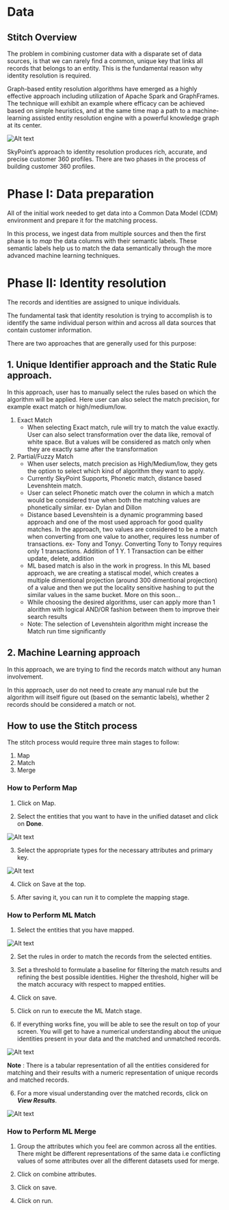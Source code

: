 # Data

## Stitch Overview

The problem in combining customer data with a disparate set of data sources, is that we can rarely find a common, unique key that links all records that belongs to an entity. This is the fundamental reason why identity resolution is required.

Graph-based entity resolution algorithms have emerged as a highly effective approach including utilization of Apache Spark  and GraphFrames. The technique will exhibit an example where efficacy can be achieved based on simple heuristics, and at the same time map a path to a machine-learning assisted entity resolution engine with a powerful knowledge graph at its center.

![Alt text](https://github.com/skypointcloud/platform/blob/master/docs/doc_snippets/stitch.PNG?raw=true)

SkyPoint’s approach to identity resolution produces rich, accurate, and precise customer 360 profiles. There are two phases in the process of building customer 360 profiles.

# Phase I: Data preparation 

All of the initial work needed to get data into a Common Data Model (CDM) environment and prepare it for the matching process.

In this process, we ingest data from multiple sources and then the first phase is to *map* the data columns with their semantic labels. These semantic labels help us to match the data semantically through the more advanced machine learning techniques.

# Phase II: Identity resolution

The records and identities are assigned to unique individuals.

The fundamental task that identity resolution is trying to accomplish is to identify the same individual person within and across all data sources that contain customer information.

There are two approaches that are generally used for this purpose:

## 1. Unique Identifier approach and the Static Rule approach. 

In this approach, user has to manually select the rules based on which the algorithm will be applied. Here user can also select the match precision, for example exact match or high/medium/low.
   1. Exact Match
      - When selecting Exact match, rule will try to match the value exactly. User can also select transformation over the data like, removal of white space. But a values will be considered as match only when they are exactly same after the transformation
   2. Partial/Fuzzy Match
      - When user selects, match precision as High/Medium/low, they gets the option to select which kind of algorithm they want to apply.
      - Currently SkyPoint Supports, Phonetic match, distance based Levenshtein match.
      - User can select Phonetic match over the column in which a match would be considered true when both the matching values are phonetically similar. ex- Dylan and Dillon
      - Distance based Levenshtein is a dynamic programming based approach and one of the most used approach for good quality matches. In the approach, two values are considered to be a match when converting from one value to another, requires less number of transactions. ex- Tony and Tonyy. Converting Tony to Tonyy requires only 1 transactions. Addition of 1 Y. 1 Transaction can be either update, delete, addition  
      - ML based match is also in the work in progress. In this ML based approach, we are creating a statiscal model, which creates a multiple dimentional projection (around 300 dimentional projection) of a value and then we put the locality sensitive hashing to put the similar values in the same bucket. More on this soon...
      - While choosing the desired algorithms, user can apply more than 1 alorithm with logical AND/OR fashion between them to improve their search results
      - Note: The selection of Levenshtein algorithm might increase the Match run time significantly

## 2. Machine Learning approach 

In this approach, we are trying to find the records match without any human involvement. 

In this approach, user do not need to create any manual rule but the algorithm will itself figure out (based on the semantic labels), whether 2 records should be considered a match or not.

## How to use the Stitch process

The stitch process would require three main stages to follow:
1. Map
2. Match
3. Merge

### How to Perform Map

1. Click on Map.

2. Select the entities that you want to have in the unified dataset and click on **Done**.

![Alt text](https://github.com/skypointcloud/platform/blob/master/docs/doc_snippets/map_selectentities.PNG?raw=true)

3. Select the appropriate types for the necessary attributes and primary key.

![Alt text](https://github.com/skypointcloud/platform/blob/master/docs/doc_snippets/map_entities.PNG?raw=true)

4. Click on Save at the top.

5. After saving it, you can run it to complete the mapping stage.

### How to Perform ML Match

1. Select the entities that you have mapped.

![Alt text](https://github.com/skypointcloud/platform/blob/master/docs/doc_snippets/stitch_mlmatch.PNG?raw=true)

2. Set the rules in order to match the records from the selected entities.

3. Set a threshold to formulate a baseline for filtering the match results and refining the best possible identities. Higher the threshold, higher will be the match accuracy with respect to mapped entities.

3. Click on save.

4. Click on run to execute the ML Match stage.

5. If everything works fine, you will be able to see the result on top of your screen. You will get to have a numerical understanding about the unique identities present in your data and the matched and unmatched records.

![Alt text](https://github.com/skypointcloud/platform/blob/master/docs/doc_snippets/mlmatch_result.PNG?raw=true)

**Note** : There is a tabular representation of all the entities considered for matching and their results with a numeric representation of unique records and matched records.

6. For a more visual understanding over the matched records, click on ***View Results***.

![Alt text](https://github.com/skypointcloud/platform/blob/master/docs/doc_snippets/mlmatch_viewresult.PNG?raw=true)

### How to Perform ML Merge

1. Group the attributes which you feel are common across all the entities. There might be different representations of the same data i.e conflicting values of some attributes over all the different datasets used for merge.

2. Click on combine attributes.

3. Click on save.

4. Click on run.